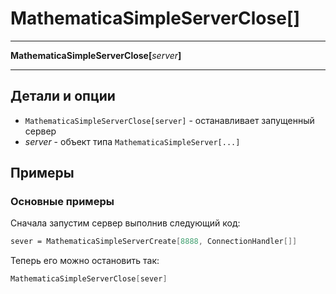 # MathematicaSimpleServerClose[]

---

**MathematicaSimpleServerClose[**_server_**]**

---

## Детали и опции

- `MathematicaSimpleServerClose[server]` - останавливает запущенный сервер
- _server_ - объект типа `MathematicaSimpleServer[...]` 

## Примеры 

### Основные примеры

Сначала запустим сервер выполнив следующий код: 

```mathematica
sever = MathematicaSimpleServerCreate[8888, ConnectionHandler[]]
```

Теперь его можно остановить так: 

```mathematica
MathematicaSimpleServerClose[sever]
```
